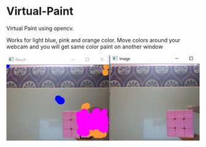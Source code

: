 # Virtual-Paint
Virtual Paint using opencv. 

Works for light blue, pink and orange color.
Move colors around your webcam and you will get same color paint on another window


![alt text](https://github.com/areekaaijaz123/Virtual-Paint/blob/master/result.PNG?raw=true)
